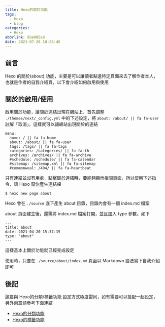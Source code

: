 ```yaml
---
title: Hexo的關於功能
tags:
  - Hexo
  - blog
categories:
  - Hexo
abbrlink: 8be085a8
date: 2021-07-26 10:26:48
---
```


## 前言

Hexo 的關於(about) 功能，主要是可以讓讀者點進特定頁面來去了解作者本人，也就是作者的自我介紹頁，以下會介紹如何啟用與使用

<!--more-->

## 關於的啟用/使用

啟用關於功能，讓關於連結出現在網站上，首先調整 `./themes/next/_config.yml` 中的下述設定，將 `about: /about/ || fa fa-user` 註解「取消」，這樣就可以讓網站出現關於的連結

```
menu:
  home: / || fa fa-home
  about: /about/ || fa fa-user
  tags: /tags/ || fa fa-tags
  categories: /categories/ || fa fa-th
  archives: /archives/ || fa fa-archive
  #schedule: /schedule/ || fa fa-calendar
  #sitemap: /sitemap.xml || fa fa-sitemap
  #commonweal: /404/ || fa fa-heartbeat
```

只有連結並沒有用處，點擊關於連結時，要能夠顯示相關頁面，所以使用下述指令，讓 Hexo 幫你產生連結檔

```
$ hexo new page about
```

Hexo 會在 `./source` 底下產生 about 目錄，目錄內會有一個 index.md 檔案

about 頁面建立後，還需將 index.md 檔案打開，並且加入 type 參數，如下

```
---
title: about
date: 2021-04-20 15:37:19
type: "about"
---
```

這樣基本上關於功能就已經完成設定

使用時，只要在 `./source/about/index.md` 頁面以 Markdown 語法寫下自我介紹即可


## 後記

該篇與 Hexo的分類/標籤功能 設定方式極度雷同，如有需要可以搭配一起設定，另外兩篇請參考下面連結

- [Hexo的分類功能](https://blog.tonyjhang.tk/2021/07/23/Hexo%E7%9A%84%E5%88%86%E9%A1%9E%E5%8A%9F%E8%83%BD/)
- [Hexo的標籤功能](https://blog.tonyjhang.tk/2021/07/21/Hexo%E6%A8%99%E7%B1%A4%E7%9A%84%E4%BD%BF%E7%94%A8/)
